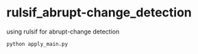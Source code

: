 # rulsif_abrupt-change_detection
using rulsif for abrupt-change detection

<pre><code>python apply_main.py </code></pre>
